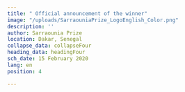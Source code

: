```yaml
---
title: " Official announcement of the winner"
image: "/uploads/SarraouniaPrize_LogoEnglish_Color.png"
description: ''
author: Sarraounia Prize
location: Dakar, Senegal
collapse_data: collapseFour
heading_data: headingFour
sch_date: 15 February 2020
lang: en
position: 4

---
```

